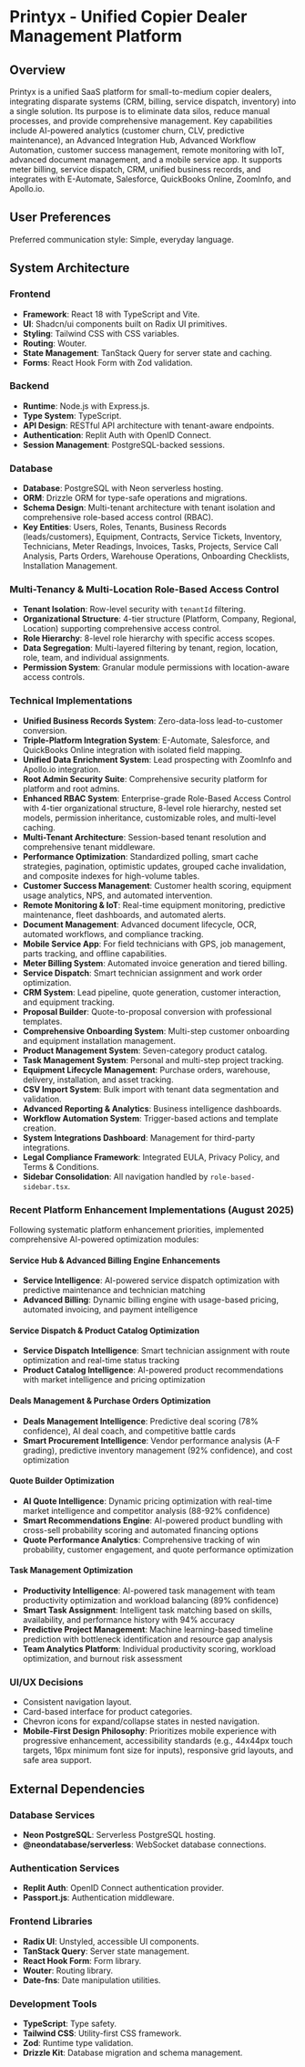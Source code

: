 # Printyx - Unified Copier Dealer Management Platform

## Overview
Printyx is a unified SaaS platform for small-to-medium copier dealers, integrating disparate systems (CRM, billing, service dispatch, inventory) into a single solution. Its purpose is to eliminate data silos, reduce manual processes, and provide comprehensive management. Key capabilities include AI-powered analytics (customer churn, CLV, predictive maintenance), an Advanced Integration Hub, Advanced Workflow Automation, customer success management, remote monitoring with IoT, advanced document management, and a mobile service app. It supports meter billing, service dispatch, CRM, unified business records, and integrates with E-Automate, Salesforce, QuickBooks Online, ZoomInfo, and Apollo.io.

## User Preferences
Preferred communication style: Simple, everyday language.

## System Architecture

### Frontend
- **Framework**: React 18 with TypeScript and Vite.
- **UI**: Shadcn/ui components built on Radix UI primitives.
- **Styling**: Tailwind CSS with CSS variables.
- **Routing**: Wouter.
- **State Management**: TanStack Query for server state and caching.
- **Forms**: React Hook Form with Zod validation.

### Backend
- **Runtime**: Node.js with Express.js.
- **Type System**: TypeScript.
- **API Design**: RESTful API architecture with tenant-aware endpoints.
- **Authentication**: Replit Auth with OpenID Connect.
- **Session Management**: PostgreSQL-backed sessions.

### Database
- **Database**: PostgreSQL with Neon serverless hosting.
- **ORM**: Drizzle ORM for type-safe operations and migrations.
- **Schema Design**: Multi-tenant architecture with tenant isolation and comprehensive role-based access control (RBAC).
- **Key Entities**: Users, Roles, Tenants, Business Records (leads/customers), Equipment, Contracts, Service Tickets, Inventory, Technicians, Meter Readings, Invoices, Tasks, Projects, Service Call Analysis, Parts Orders, Warehouse Operations, Onboarding Checklists, Installation Management.

### Multi-Tenancy & Multi-Location Role-Based Access Control
- **Tenant Isolation**: Row-level security with `tenantId` filtering.
- **Organizational Structure**: 4-tier structure (Platform, Company, Regional, Location) supporting comprehensive access control.
- **Role Hierarchy**: 8-level role hierarchy with specific access scopes.
- **Data Segregation**: Multi-layered filtering by tenant, region, location, role, team, and individual assignments.
- **Permission System**: Granular module permissions with location-aware access controls.

### Technical Implementations
- **Unified Business Records System**: Zero-data-loss lead-to-customer conversion.
- **Triple-Platform Integration System**: E-Automate, Salesforce, and QuickBooks Online integration with isolated field mapping.
- **Unified Data Enrichment System**: Lead prospecting with ZoomInfo and Apollo.io integration.
- **Root Admin Security Suite**: Comprehensive security platform for platform and root admins.
- **Enhanced RBAC System**: Enterprise-grade Role-Based Access Control with 4-tier organizational structure, 8-level role hierarchy, nested set models, permission inheritance, customizable roles, and multi-level caching.
- **Multi-Tenant Architecture**: Session-based tenant resolution and comprehensive tenant middleware.
- **Performance Optimization**: Standardized polling, smart cache strategies, pagination, optimistic updates, grouped cache invalidation, and composite indexes for high-volume tables.
- **Customer Success Management**: Customer health scoring, equipment usage analytics, NPS, and automated intervention.
- **Remote Monitoring & IoT**: Real-time equipment monitoring, predictive maintenance, fleet dashboards, and automated alerts.
- **Document Management**: Advanced document lifecycle, OCR, automated workflows, and compliance tracking.
- **Mobile Service App**: For field technicians with GPS, job management, parts tracking, and offline capabilities.
- **Meter Billing System**: Automated invoice generation and tiered billing.
- **Service Dispatch**: Smart technician assignment and work order optimization.
- **CRM System**: Lead pipeline, quote generation, customer interaction, and equipment tracking.
- **Proposal Builder**: Quote-to-proposal conversion with professional templates.
- **Comprehensive Onboarding System**: Multi-step customer onboarding and equipment installation management.
- **Product Management System**: Seven-category product catalog.
- **Task Management System**: Personal and multi-step project tracking.
- **Equipment Lifecycle Management**: Purchase orders, warehouse, delivery, installation, and asset tracking.
- **CSV Import System**: Bulk import with tenant data segmentation and validation.
- **Advanced Reporting & Analytics**: Business intelligence dashboards.
- **Workflow Automation System**: Trigger-based actions and template creation.
- **System Integrations Dashboard**: Management for third-party integrations.
- **Legal Compliance Framework**: Integrated EULA, Privacy Policy, and Terms & Conditions.
- **Sidebar Consolidation**: All navigation handled by `role-based-sidebar.tsx`.

### Recent Platform Enhancement Implementations (August 2025)
Following systematic platform enhancement priorities, implemented comprehensive AI-powered optimization modules:

#### Service Hub & Advanced Billing Engine Enhancements
- **Service Intelligence**: AI-powered service dispatch optimization with predictive maintenance and technician matching
- **Advanced Billing**: Dynamic billing engine with usage-based pricing, automated invoicing, and payment intelligence

#### Service Dispatch & Product Catalog Optimization  
- **Service Dispatch Intelligence**: Smart technician assignment with route optimization and real-time status tracking
- **Product Catalog Intelligence**: AI-powered product recommendations with market intelligence and pricing optimization

#### Deals Management & Purchase Orders Optimization
- **Deals Management Intelligence**: Predictive deal scoring (78% confidence), AI deal coach, and competitive battle cards
- **Smart Procurement Intelligence**: Vendor performance analysis (A-F grading), predictive inventory management (92% confidence), and cost optimization

#### Quote Builder Optimization
- **AI Quote Intelligence**: Dynamic pricing optimization with real-time market intelligence and competitor analysis (88-92% confidence)
- **Smart Recommendations Engine**: AI-powered product bundling with cross-sell probability scoring and automated financing options
- **Quote Performance Analytics**: Comprehensive tracking of win probability, customer engagement, and quote performance optimization

#### Task Management Optimization
- **Productivity Intelligence**: AI-powered task management with team productivity optimization and workload balancing (89% confidence)
- **Smart Task Assignment**: Intelligent task matching based on skills, availability, and performance history with 94% accuracy
- **Predictive Project Management**: Machine learning-based timeline prediction with bottleneck identification and resource gap analysis
- **Team Analytics Platform**: Individual productivity scoring, workload optimization, and burnout risk assessment

### UI/UX Decisions
- Consistent navigation layout.
- Card-based interface for product categories.
- Chevron icons for expand/collapse states in nested navigation.
- **Mobile-First Design Philosophy**: Prioritizes mobile experience with progressive enhancement, accessibility standards (e.g., 44x44px touch targets, 16px minimum font size for inputs), responsive grid layouts, and safe area support.

## External Dependencies

### Database Services
- **Neon PostgreSQL**: Serverless PostgreSQL hosting.
- **@neondatabase/serverless**: WebSocket database connections.

### Authentication Services
- **Replit Auth**: OpenID Connect authentication provider.
- **Passport.js**: Authentication middleware.

### Frontend Libraries
- **Radix UI**: Unstyled, accessible UI components.
- **TanStack Query**: Server state management.
- **React Hook Form**: Form library.
- **Wouter**: Routing library.
- **Date-fns**: Date manipulation utilities.

### Development Tools
- **TypeScript**: Type safety.
- **Tailwind CSS**: Utility-first CSS framework.
- **Zod**: Runtime type validation.
- **Drizzle Kit**: Database migration and schema management.